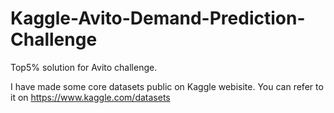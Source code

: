# Kaggle-Avito-Demand-Prediction-Challenge
Top5% solution for Avito challenge.

I have made some core datasets public on Kaggle webisite. You can refer to it on https://www.kaggle.com/datasets
